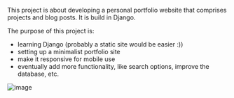 This project is about developing a personal portfolio website that comprises projects and blog posts.
It is build in Django.

The purpose of this project is:
- learning Django (probably a static site would be easier :))
- setting up a minimalist portfolio site
- make it responsive for mobile use
- eventually add more functionality, like search options, improve the database, etc. 

![image](https://github.com/user-attachments/assets/65030350-c3a9-4dc6-8d6c-512f9506314d)
